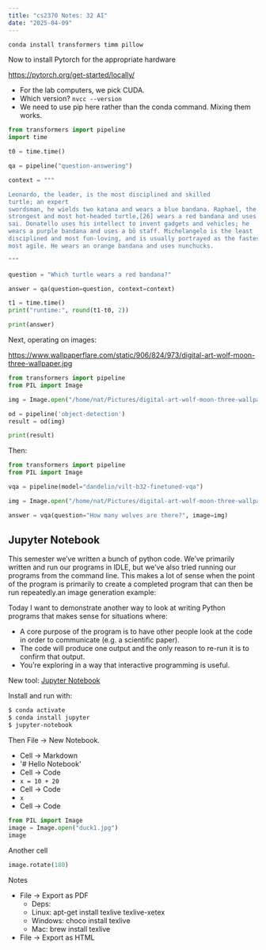 ```yaml
---
title: "cs2370 Notes: 32 AI"
date: "2025-04-09"
---
```


```bash
conda install transformers timm pillow
```

Now to install Pytorch for the appropriate hardware

https://pytorch.org/get-started/locally/

- For the lab computers, we pick CUDA.
- Which version? ```nvcc --version```
- We need to use pip here rather than the conda
  command. Mixing them works.

```python
from transformers import pipeline
import time

t0 = time.time()

qa = pipeline("question-answering")

context = """

Leonardo, the leader, is the most disciplined and skilled 
turtle; an expert
swordsman, he wields two katana and wears a blue bandana. Raphael, the
strongest and most hot-headed turtle,[26] wears a red bandana and uses a pair of
sai. Donatello uses his intellect to invent gadgets and vehicles; he
wears a purple bandana and uses a bō staff. Michelangelo is the least
disciplined and most fun-loving, and is usually portrayed as the fastest and
most agile. He wears an orange bandana and uses nunchucks.

"""

question = "Which turtle wears a red bandana?"

answer = qa(question=question, context=context)

t1 = time.time()
print("runtime:", round(t1-t0, 2))

print(answer)
```

Next, operating on images:

https://www.wallpaperflare.com/static/906/824/973/digital-art-wolf-moon-three-wallpaper.jpg


```python
from transformers import pipeline
from PIL import Image

img = Image.open("/home/nat/Pictures/digital-art-wolf-moon-three-wallpaper.jpg")

od = pipeline('object-detection')
result = od(img)

print(result)
```

Then:

```python
from transformers import pipeline
from PIL import Image

vqa = pipeline(model="dandelin/vilt-b32-finetuned-vqa")

img = Image.open("/home/nat/Pictures/digital-art-wolf-moon-three-wallpaper.jpg")

answer = vqa(question="How many wolves are there?", image=img)
```

## Jupyter Notebook

This semester we’ve written a bunch of python code. We’ve primarily written and run our programs in IDLE, but we’ve also tried running our programs from the command line. This makes a lot of sense when the point of the program is primarily to create a completed program that can then be run repeatedly.an image generation example:

Today I want to demonstrate another way to look at writing Python programs that makes sense for situations where:

- A core purpose of the program is to have other people look at the code in order to communicate (e.g. a scientific paper).
- The code will produce one output and the only reason to re-run it is to confirm that output.
- You’re exploring in a way that interactive programming is useful.

New tool: [Jupyter Notebook](https://jupyter.org/)

Install and run with:

```bash
$ conda activate
$ conda install jupyter
$ jupyter-notebook
```

Then File -> New Notebook.

- Cell -> Markdown
- '# Hello Notebook'
- Cell -> Code
- ```x = 10 + 20```
- Cell -> Code
- ```x```
- Cell -> Code

```python
from PIL import Image
image = Image.open("duck1.jpg")
image
```

Another cell

```python
image.rotate(180)
```

Notes

- File -> Export as PDF
  - Deps:
  - Linux: apt-get install texlive texlive-xetex
  - Windows: choco install texlive
  - Mac: brew install texlive
- File -> Export as HTML




